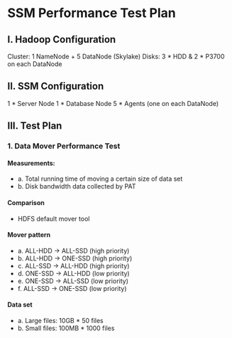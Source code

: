 SSM Performance Test Plan
========


I. Hadoop Configuration
------------------------
Cluster: 1 NameNode + 5 DataNode (Skylake)
Disks: 3 * HDD & 2 * P3700 on each DataNode


II. SSM Configuration
------------------------
1 * Server Node
1 * Database Node
5 * Agents (one on each DataNode)

III. Test Plan
------------------------

### 1. Data Mover Performance Test
#### Measurements:	
* a. Total running time of moving a certain size of data set 
* b. Disk bandwidth data collected by PAT 

#### Comparison	
* HDFS default mover tool

#### Mover pattern	
* a. ALL-HDD -> ALL-SSD (high priority)
* b. ALL-HDD -> ONE-SSD (high priority)
* c. ALL-SSD -> ALL-HDD (high priority)
* d. ONE-SSD -> ALL-HDD (low priority)
* e. ONE-SSD -> ALL-SSD (low priority)
* f. ALL-SSD -> ONE-SSD (low priority)

#### Data set	
* a. Large files: 10GB * 50 files
* b. Small files: 100MB * 1000 files
